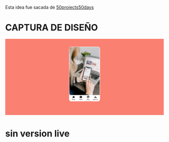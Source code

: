 
Esta idea fue sacada de [50projects50days](https://github.com/bradtraversy/50projects50days)


# CAPTURA DE DISEÑO
![](./design/Screenshot%202023-09-19%20at%2009-31-53%20Mobile%20navigation.png)

# sin version live